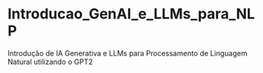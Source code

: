 # Introducao_GenAI_e_LLMs_para_NLP
Introdução de IA Generativa e LLMs para Processamento de Linguagem Natural utilizando o GPT2
